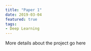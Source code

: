 ```yaml
---
title: "Paper 1"
date: 2019-03-04
featured: true
tags:
- Deep Learning
---
```


More details about the project go here